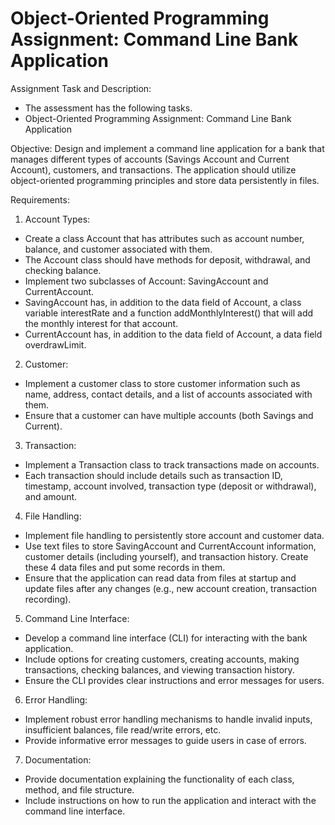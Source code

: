 # Object-Oriented Programming Assignment: Command Line Bank Application

Assignment Task and Description:
- The assessment has the following tasks. 
- Object-Oriented Programming Assignment: Command Line Bank Application

Objective: Design and implement a command line application for a bank that manages different types of accounts (Savings Account and Current Account), customers, and transactions. The application should utilize object-oriented programming principles and store data persistently in files.

Requirements: 
1. Account Types:
- Create a class Account that has attributes such as account number, balance, and customer associated with them.
- The Account class should have methods for deposit, withdrawal, and checking balance.
- Implement two subclasses of Account: SavingAccount and CurrentAccount.
- SavingAccount has, in addition to the data field of Account, a class variable interestRate and a function addMonthlyInterest() that will add the monthly interest for that account.
- CurrentAccount has, in addition to the data field of Account, a data field overdrawLimit. 
2. Customer:
- Implement a customer class to store customer information such as name, address, contact details, and a list of accounts associated with them.
- Ensure that a customer can have multiple accounts (both Savings and Current). 
3. Transaction:
- Implement a Transaction class to track transactions made on accounts.
- Each transaction should include details such as transaction ID, timestamp, account involved, transaction type (deposit or withdrawal), and amount. 
4. File Handling:
- Implement file handling to persistently store account and customer data.
- Use text files to store SavingAccount and CurrentAccount information, customer details (including yourself), and transaction history. Create these 4 data files and put some records in them.
- Ensure that the application can read data from files at startup and update files after any changes (e.g., new account creation, transaction recording). 
5. Command Line Interface: 
- Develop a command line interface (CLI) for interacting with the bank application.
- Include options for creating customers, creating accounts, making transactions, checking balances, and viewing transaction history.
- Ensure the CLI provides clear instructions and error messages for users. 
6. Error Handling:
- Implement robust error handling mechanisms to handle invalid inputs, insufficient balances, file read/write errors, etc.
- Provide informative error messages to guide users in case of errors. 
7. Documentation: 
- Provide documentation explaining the functionality of each class, method, and file structure. 
- Include instructions on how to run the application and interact with the command line interface.
